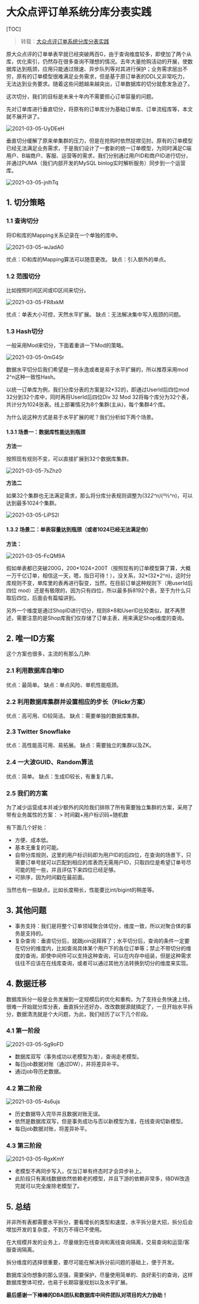 # 大众点评订单系统分库分表实践

[TOC]

> 转载：[大众点评订单系统分库分表实践](https://tech.meituan.com/2016/11/18/dianping-order-db-sharding.html)

原大众点评的订单单表早就已经突破两百G，由于查询维度较多，即使加了两个从库，优化索引，仍然存在很多查询不理想的情况。去年大量抢购活动的开展，使数据库达到瓶颈，应用只能通过限速、异步队列等对其进行保护；业务需求层出不穷，原有的订单模型很难满足业务需求，但是基于原订单表的DDL又非常吃力，无法达到业务要求。随着这些问题越来越突出，订单数据库的切分就愈发急迫了。

这次切分，我们的目标是未来十年内不需要担心订单容量的问题。

先对订单库进行垂直切分，将原有的订单库分为基础订单库、订单流程库等，本文就不展开讲了。

![2021-03-05-UyDEeH](https://image.ldbmcs.com/2021-03-05-UyDEeH.jpg)

垂直切分缓解了原来单集群的压力，但是在抢购时依然捉襟见肘。原有的订单模型已经无法满足业务需求，于是我们设计了一套新的统一订单模型，为同时满足C端用户、B端商户、客服、运营等的需求，我们分别通过用户ID和商户ID进行切分，并通过PUMA（我们内部开发的MySQL binlog实时解析服务）同步到一个运营库。

![2021-03-05-jnlhTq](https://image.ldbmcs.com/2021-03-05-jnlhTq.jpg)

## 1. 切分策略

### 1.1 查询切分

将ID和库的Mapping关系记录在一个单独的库中。

![2021-03-05-wJadA0](https://image.ldbmcs.com/2021-03-05-wJadA0.jpg)

优点：ID和库的Mapping算法可以随意更改。
缺点：引入额外的单点。

### 1.2 范围切分

比如按照时间区间或ID区间来切分。

![2021-03-05-FR8xkM](https://image.ldbmcs.com/2021-03-05-FR8xkM.jpg)

优点：单表大小可控，天然水平扩展。
缺点：无法解决集中写入瓶颈的问题。

### 1.3 Hash切分

一般采用Mod来切分，下面着重讲一下Mod的策略。

![2021-03-05-0mG4Sr](https://image.ldbmcs.com/2021-03-05-0mG4Sr.jpg)

数据水平切分后我们希望是一劳永逸或者是易于水平扩展的，所以推荐采用mod 2^n这种一致性Hash。

以统一订单库为例，我们分库分表的方案是32*32的，即通过UserId后四位mod 32分到32个库中，同时再将UserId后四位Div 32 Mod 32将每个库分为32个表，共计分为1024张表。线上部署情况为8个集群(主从)，每个集群4个库。

为什么说这种方式是易于水平扩展的呢？我们分析如下两个场景。

#### 1.3.1 场景一：数据库性能达到瓶颈

**方法一**

按照现有规则不变，可以直接扩展到32个数据库集群。

![2021-03-05-7sZhz0](https://image.ldbmcs.com/2021-03-05-7sZhz0.jpg)

**方法二**

如果32个集群也无法满足需求，那么将分库分表规则调整为(32*2^n)*(32⁄2^n)，可以达到最多1024个集群。

![2021-03-05-LiPS2l](https://image.ldbmcs.com/2021-03-05-LiPS2l.jpg)

#### 1.3.2 场景二：单表容量达到瓶颈（或者1024已经无法满足你）

**方法：**

![2021-03-05-FcQM9A](https://image.ldbmcs.com/2021-03-05-FcQM9A.jpg)

假如单表都已突破200G，200\*1024=200T（按照现有的订单模型算了算，大概一万千亿订单，相信这一天，嗯，指日可待！），没关系，32\*(32*2^n)，这时分库规则不变，单库里的表再进行裂变，当然，在目前订单这种规则下（用userId后四位 mod）还是有极限的，因为只有四位，所以最多拆8192个表，至于为什么只取后四位，后面会有篇幅讲到。

另外一个维度是通过ShopID进行切分，规则8*8和UserID比较类似，就不再赘述，需要注意的是Shop库我们仅存储了订单主表，用来满足Shop维度的查询。

## 2. 唯一ID方案

这个方案也很多，主流的有那么几种:

### 2.1 利用数据库自增ID

优点：最简单。 缺点：单点风险、单机性能瓶颈。

### 2.2 利用数据库集群并设置相应的步长（Flickr方案）

优点：高可用、ID较简洁。 缺点：需要单独的数据库集群。

### 2.3 Twitter Snowflake

优点：高性能高可用、易拓展。 缺点：需要独立的集群以及ZK。

### 2.4 一大波GUID、Random算法

优点：简单。 缺点：生成ID较长，有重复几率。

### 2.5 我们的方案

为了减少运营成本并减少额外的风险我们排除了所有需要独立集群的方案，采用了带有业务属性的方案： > 时间戳+用户标识码+随机数

有下面几个好处：

- 方便、成本低。
- 基本无重复的可能。
- 自带分库规则，这里的用户标识码即为用户ID的后四位，在查询的场景下，只需要订单号就可以匹配到相应的库表而无需用户ID，只取四位是希望订单号尽可能的短一些，并且评估下来四位已经足够。
- 可排序，因为时间戳在最前面。

当然也有一些缺点，比如长度稍长，性能要比int/bigint的稍差等。

## 3. 其他问题

- 事务支持：我们是将整个订单领域聚合体切分，维度一致，所以对聚合体的事务是支持的。
- 复杂查询：垂直切分后，就跟join说拜拜了；水平切分后，查询的条件一定要在切分的维度内，比如查询具体某个用户下的各位订单等；禁止不带切分的维度的查询，即使中间件可以支持这种查询，可以在内存中组装，但是这种需求往往不应该在在线库查询，或者可以通过其他方法转换到切分的维度来实现。

## 4. 数据迁移

数据库拆分一般是业务发展到一定规模后的优化和重构，为了支持业务快速上线，很难一开始就分库分表，垂直拆分还好办，改改数据源就搞定了，一旦开始水平拆分，数据清洗就是个大问题，为此，我们经历了以下几个阶段。

### 4.1 第一阶段

![2021-03-05-Sg9oFD](https://image.ldbmcs.com/2021-03-05-Sg9oFD.jpg)

- 数据库双写（事务成功以老模型为准），查询走老模型。
- 每日job数据对账（通过DW），并将差异补平。
- 通过job导历史数据。

### 4.2 第二阶段

![2021-03-05-4s6ujs](https://image.ldbmcs.com/2021-03-05-4s6ujs.jpg)

- 历史数据导入完毕并且数据对账无误。
- 依然是数据库双写，但是事务成功与否以新模型为准，在线查询切新模型。
- 每日job数据对账，将差异补平。

### 4.3 第三阶段

![2021-03-05-RgxKmY](https://image.ldbmcs.com/2021-03-05-RgxKmY.jpg)

- 老模型不再同步写入，仅当订单有终态时才会异步补上。
- 此阶段只有离线数据依然依赖老的模型，并且下游的依赖非常多，待DW改造完就可以完全废除老模型了。

## 5. 总结

并非所有表都需要水平拆分，要看增长的类型和速度，水平拆分是大招，拆分后会增加开发的复杂度，不到万不得已不使用。

在大规模并发的业务上，尽量做到在线查询和离线查询隔离，交易查询和运营/客服查询隔离。

拆分维度的选择很重要，要尽可能在解决拆分前问题的基础上，便于开发。

数据库没你想象的那么坚强，需要保护，尽量使用简单的、良好索引的查询，这样数据库整体可控，也易于长期容量规划以及水平扩展。

**最后感谢一下棒棒的DBA团队和数据库中间件团队对项目的大力协助！**

